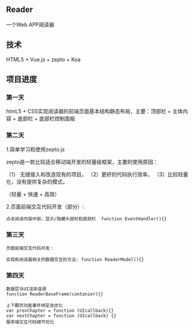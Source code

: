 ## Reader

一个Web APP阅读器

## 技术

 HTML5 + Vue.js + zepto + Koa

## 项目进度

### 第一天

htmL5 + CSS实现阅读器的前端页面基本结构静态布局，主要：顶部栏 + 主体内容 + 底部栏 + 底部栏控制面板

### 第二天

1.简单学习和使用zepto.js

  zepto是一款比较适合移动端开发的轻量级框架，主要的使用原因：

（1） 无缝接入和改造现有的项目。 （2）更好的代码执行效率。   （3）比较轻量化，没有提供复杂的模式。

（轻量 + 快速 + 高效）

2.页面前端交互代码开发（部分）: 

    点击阅读内容中部，显示/隐藏头部栏和底部栏  function EventHandler(){}

### 第三天

    页面前端交互代码开发：

    实现和阅读器相关的数据交互的方法: function ReaderModel(){}
    
### 第四天
    
    数据层与UI渲染连调
    function ReaderBaseFrame(contanier){}
    
    上下翻页功能事件绑定及优化
    var prevChapter = function (UIcallback){}
    var nextChapter = function (UIcallback) {}
    服务端交互代码细节优化


